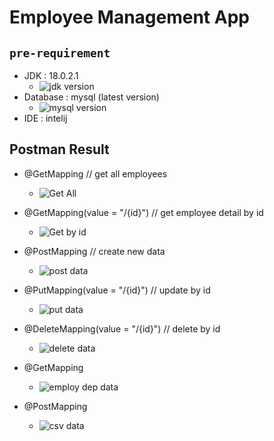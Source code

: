 # Employee Management App

## `pre-requirement`

- JDK : 18.0.2.1
  - ![jdk version](/Assignment%2002/assets/jdk.png)
- Database : mysql (latest version)
  - ![mysql version](/Assignment%2002/assets/mysql.png)
- IDE : intelij

## Postman Result

- @GetMapping // get all employees

  - ![Get All](/Assignment%2002/assets/all.png)

- @GetMapping(value = "/{id}") // get employee detail by id

  - ![Get by id](/Assignment%2002/assets/details.png)

- @PostMapping // create new data

  - ![post data](/Assignment%2002/assets/create.png)

- @PutMapping(value = "/{id}") // update by id

  - ![put data](/Assignment%2002/assets/edit.png)

- @DeleteMapping(value = "/{id}") // delete by id

  - ![delete data](/Assignment%2002/assets/delete.png)

- @GetMapping

  - ![employ dep data](/Assignment%2002/assets/reqdep.png)

- @PostMapping

  - ![csv data](/Assignment%2002/assets/uploadcsv.png)
